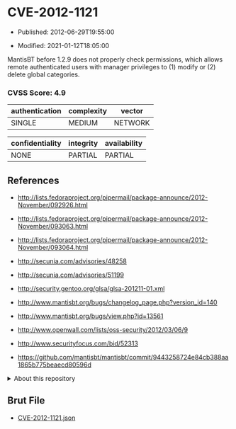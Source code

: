 # CVE-2012-1121

- Published: 2012-06-29T19:55:00

- Modified: 2021-01-12T18:05:00

MantisBT before 1.2.9 does not properly check permissions, which allows remote authenticated users with manager privileges to (1) modify or (2) delete global categories.

### CVSS Score: **4.9**

| authentication | complexity | vector |
| --- | --- | --- |
| SINGLE | MEDIUM | NETWORK |

| confidentiality | integrity | availability |
| --- | --- | --- |
| NONE | PARTIAL | PARTIAL |

## References

* http://lists.fedoraproject.org/pipermail/package-announce/2012-November/092926.html

* http://lists.fedoraproject.org/pipermail/package-announce/2012-November/093063.html

* http://lists.fedoraproject.org/pipermail/package-announce/2012-November/093064.html

* http://secunia.com/advisories/48258

* http://secunia.com/advisories/51199

* http://security.gentoo.org/glsa/glsa-201211-01.xml

* http://www.mantisbt.org/bugs/changelog_page.php?version_id=140

* http://www.mantisbt.org/bugs/view.php?id=13561

* http://www.openwall.com/lists/oss-security/2012/03/06/9

* http://www.securityfocus.com/bid/52313

* https://github.com/mantisbt/mantisbt/commit/9443258724e84cb388aa1865b775beaecd80596d

<details>
<summary>About this repository</summary> 

  This repository is part of the project [Live Hack CVE](https://github.com/Live-Hack-CVE). Main website can be found [www.live-hack.org](https://www.live-hack.org) 
  
  Made by [Sn0wAlice](https://github.com/Sn0wAlice) for the people that care about security and need to have a feed of the latest CVEs. Hope you enjoy it, don't forget to star the repo and follow me on [Twitter](https://twitter.com/Sn0wAlice) and [Github](https://github.com/Sn0wAlice). And that is my [personnal website](https://www.alice-snow.me/)

  - [Home Page](https://github.com/Live-Hack-CVE)
  - [Framework](https://github.com/Live-Hack-CVE/cve-framework)
  - [CVE database](https://github.com/Live-Hack-CVE/full_database)
  - [Changelog](https://github.com/Live-Hack-CVE/Changelog)
</details>

## Brut File

* [CVE-2012-1121.json](https://raw.githubusercontent.com/Live-Hack-CVE/full_database/main/cves/2012/CVE-2012-1121.json)

